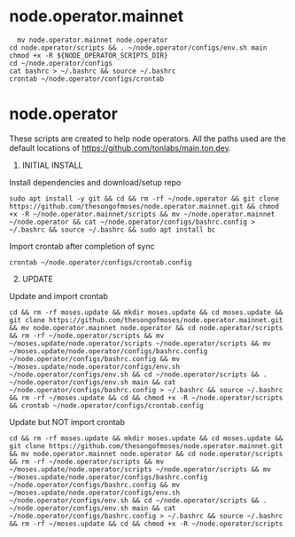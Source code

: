 # node.operator.mainnet

      mv node.operator.mainnet node.operator
    cd node.operator/scripts && . ~/node.operator/configs/env.sh main
    chmod +x -R ${NODE_OPERATOR_SCRIPTS_DIR}
    cd ~/node.operator/configs
    cat bashrc > ~/.bashrc && source ~/.bashrc
    crontab ~/node.operator/configs/crontab

# node.operator

These scripts are created to help node operators. All the paths used are the default locations of https://github.com/tonlabs/main.ton.dev.

1. INITIAL INSTALL

Install dependencies and download/setup repo
	
	sudo apt install -y git && cd && rm -rf ~/node.operator && git clone https://github.com/thesongofmoses/node.operator.mainnet.git && chmod +x -R ~/node.operator.mainnet/scripts && mv ~/node.operator.mainnet ~/node.operator && cat ~/node.operator/configs/bashrc.config > ~/.bashrc && source ~/.bashrc && sudo apt install bc

Import crontab after completion of sync

	crontab ~/node.operator/configs/crontab.config

2. UPDATE

Update and import crontab
	
	cd && rm -rf moses.update && mkdir moses.update && cd moses.update && git clone https://github.com/thesongofmoses/node.operator.mainnet.git && mv node.operator.mainnet node.operator && cd node.operator/scripts  && rm -rf ~/node.operator/scripts && mv ~/moses.update/node.operator/scripts ~/node.operator/scripts && mv ~/moses.update/node.operator/configs/bashrc.config ~/node.operator/configs/bashrc.config && mv ~/moses.update/node.operator/configs/env.sh ~/node.operator/configs/env.sh && cd ~/node.operator/scripts && . ~/node.operator/configs/env.sh main && cat ~/node.operator/configs/bashrc.config > ~/.bashrc && source ~/.bashrc && rm -rf ~/moses.update && cd && chmod +x -R ~/node.operator/scripts && crontab ~/node.operator/configs/crontab.config

Update but NOT import crontab
	
	cd && rm -rf moses.update && mkdir moses.update && cd moses.update && git clone https://github.com/thesongofmoses/node.operator.mainnet.git && mv node.operator.mainnet node.operator && cd node.operator/scripts  && rm -rf ~/node.operator/scripts && mv ~/moses.update/node.operator/scripts ~/node.operator/scripts && mv ~/moses.update/node.operator/configs/bashrc.config ~/node.operator/configs/bashrc.config && mv ~/moses.update/node.operator/configs/env.sh ~/node.operator/configs/env.sh && cd ~/node.operator/scripts && . ~/node.operator/configs/env.sh main && cat ~/node.operator/configs/bashrc.config > ~/.bashrc && source ~/.bashrc && rm -rf ~/moses.update && cd && chmod +x -R ~/node.operator/scripts
